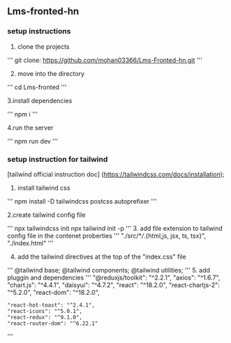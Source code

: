 ## Lms-fronted-hn

### setup instructions

1. clone the projects

'''
git clone: https://github.com/mohan03366/Lms-Fronted-hn.git
'''

2. move into the directory

'''
cd Lms-fronted
'''

3.install dependencies

'''
npm i
'''

4.run the server

'''
npm run dev
'''

### setup instruction for tailwind

[tailwind official instruction doc] (https://tailwindcss.com/docs/installation);

1. install tailwind css

'''
npm install -D tailwindcss postcss autoprefixer
'''

2.create tailwind config file

'''
npx tailwindcss init
npx tailwind init -p
''' 3. add file extension to tailwind config file in the contenet proberties
'''
"./src/\*_/_.{html,js, jsx, ts, tsx}", "./index.html"
'''

4. add the tailwind directives at the top of the "index.css" file

'''
@tailwind base;
@tailwind components;
@tailwind utilities;
''' 5. add pluggin and dependencies
'''
"@reduxjs/toolkit": "^2.2.1",
"axios": "^1.6.7",
"chart.js": "^4.4.1",
"daisyui": "^4.7.2",
"react": "^18.2.0",
"react-chartjs-2": "^5.2.0",
"react-dom": "^18.2.0",

    "react-hot-toast": "^2.4.1",
    "react-icons": "^5.0.1",
    "react-redux": "^9.1.0",
    "react-router-dom": "^6.22.1"

'''
